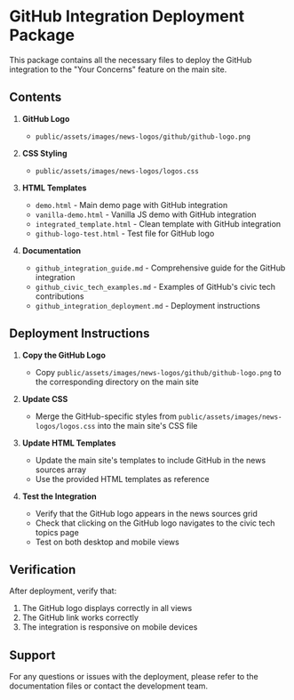 # GitHub Integration Deployment Package

This package contains all the necessary files to deploy the GitHub integration to the "Your Concerns" feature on the main site.

## Contents

1. **GitHub Logo**
   - `public/assets/images/news-logos/github/github-logo.png`

2. **CSS Styling**
   - `public/assets/images/news-logos/logos.css`

3. **HTML Templates**
   - `demo.html` - Main demo page with GitHub integration
   - `vanilla-demo.html` - Vanilla JS demo with GitHub integration
   - `integrated_template.html` - Clean template with GitHub integration
   - `github-logo-test.html` - Test file for GitHub logo

4. **Documentation**
   - `github_integration_guide.md` - Comprehensive guide for the GitHub integration
   - `github_civic_tech_examples.md` - Examples of GitHub's civic tech contributions
   - `github_integration_deployment.md` - Deployment instructions

## Deployment Instructions

1. **Copy the GitHub Logo**
   - Copy `public/assets/images/news-logos/github/github-logo.png` to the corresponding directory on the main site

2. **Update CSS**
   - Merge the GitHub-specific styles from `public/assets/images/news-logos/logos.css` into the main site's CSS file

3. **Update HTML Templates**
   - Update the main site's templates to include GitHub in the news sources array
   - Use the provided HTML templates as reference

4. **Test the Integration**
   - Verify that the GitHub logo appears in the news sources grid
   - Check that clicking on the GitHub logo navigates to the civic tech topics page
   - Test on both desktop and mobile views

## Verification

After deployment, verify that:
1. The GitHub logo displays correctly in all views
2. The GitHub link works correctly
3. The integration is responsive on mobile devices

## Support

For any questions or issues with the deployment, please refer to the documentation files or contact the development team.
